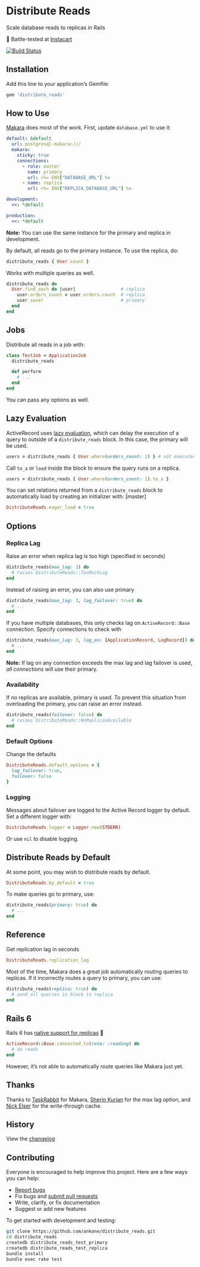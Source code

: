 # Distribute Reads

Scale database reads to replicas in Rails

:tangerine: Battle-tested at [Instacart](https://www.instacart.com/opensource)

[![Build Status](https://travis-ci.org/ankane/distribute_reads.svg?branch=master)](https://travis-ci.org/ankane/distribute_reads)

## Installation

Add this line to your application’s Gemfile:

```ruby
gem 'distribute_reads'
```

## How to Use

[Makara](https://github.com/taskrabbit/makara) does most of the work. First, update `database.yml` to use it:

```yml
default: &default
  url: postgresql-makara:///
  makara:
    sticky: true
    connections:
      - role: master
        name: primary
        url: <%= ENV["DATABASE_URL"] %>
      - name: replica
        url: <%= ENV["REPLICA_DATABASE_URL"] %>

development:
  <<: *default

production:
  <<: *default
```

**Note:** You can use the same instance for the primary and replica in development.

By default, all reads go to the primary instance. To use the replica, do:

```ruby
distribute_reads { User.count }
```

Works with multiple queries as well.

```ruby
distribute_reads do
  User.find_each do |user|                 # replica
    user.orders_count = user.orders.count  # replica
    user.save!                             # primary
  end
end
```

## Jobs

Distribute all reads in a job with:

```ruby
class TestJob < ApplicationJob
  distribute_reads

  def perform
    # ...
  end
end
```

You can pass any options as well.

## Lazy Evaluation

ActiveRecord uses [lazy evaluation](https://www.theodinproject.com/courses/ruby-on-rails/lessons/active-record-queries), which can delay the execution of a query to outside of a `distribute_reads` block. In this case, the primary will be used.

```ruby
users = distribute_reads { User.where(orders_count: 1) } # not executed yet
```

Call `to_a` or `load` inside the block to ensure the query runs on a replica.

```ruby
users = distribute_reads { User.where(orders_count: 1).to_a }
```

You can set relations returned from a `distribute_reads` block to automatically load by creating an initializer with: [master]

```ruby
DistributeReads.eager_load = true
```

## Options

### Replica Lag

Raise an error when replica lag is too high (specified in seconds)

```ruby
distribute_reads(max_lag: 3) do
  # raises DistributeReads::TooMuchLag
end
```

Instead of raising an error, you can also use primary

```ruby
distribute_reads(max_lag: 3, lag_failover: true) do
  # ...
end
```

If you have multiple databases, this only checks lag on `ActiveRecord::Base` connection. Specify connections to check with

```ruby
distribute_reads(max_lag: 3, lag_on: [ApplicationRecord, LogRecord]) do
  # ...
end
```

**Note:** If lag on any connection exceeds the max lag and lag failover is used, *all connections* will use their primary.

### Availability

If no replicas are available, primary is used. To prevent this situation from overloading the primary, you can raise an error instead.

```ruby
distribute_reads(failover: false) do
  # raises DistributeReads::NoReplicasAvailable
end
```

### Default Options

Change the defaults

```ruby
DistributeReads.default_options = {
  lag_failover: true,
  failover: false
}
```

### Logging

Messages about failover are logged to the Active Record logger by default. Set a different logger with:

```ruby
DistributeReads.logger = Logger.new(STDERR)
```

Or use `nil` to disable logging.

## Distribute Reads by Default

At some point, you may wish to distribute reads by default.

```ruby
DistributeReads.by_default = true
```

To make queries go to primary, use:

```ruby
distribute_reads(primary: true) do
  # ...
end
```

## Reference

Get replication lag in seconds

```ruby
DistributeReads.replication_lag
```

Most of the time, Makara does a great job automatically routing queries to replicas. If it incorrectly routes a query to primary, you can use:

```ruby
distribute_reads(replica: true) do
  # send all queries in block to replica
end
```

## Rails 6

Rails 6 has [native support for replicas](https://guides.rubyonrails.org/active_record_multiple_databases.html) :tada:

```ruby
ActiveRecord::Base.connected_to(role: :reading) do
  # do reads
end
```

However, it’s not able to automatically route queries like Makara just yet.

## Thanks

Thanks to [TaskRabbit](https://github.com/taskrabbit) for Makara, [Sherin Kurian](https://github.com/sherinkurian) for the max lag option, and [Nick Elser](https://github.com/nickelser) for the write-through cache.

## History

View the [changelog](https://github.com/ankane/distribute_reads/blob/master/CHANGELOG.md)

## Contributing

Everyone is encouraged to help improve this project. Here are a few ways you can help:

- [Report bugs](https://github.com/ankane/distribute_reads/issues)
- Fix bugs and [submit pull requests](https://github.com/ankane/distribute_reads/pulls)
- Write, clarify, or fix documentation
- Suggest or add new features

To get started with development and testing:

```sh
git clone https://github.com/ankane/distribute_reads.git
cd distribute_reads
createdb distribute_reads_test_primary
createdb distribute_reads_test_replica
bundle install
bundle exec rake test
```
